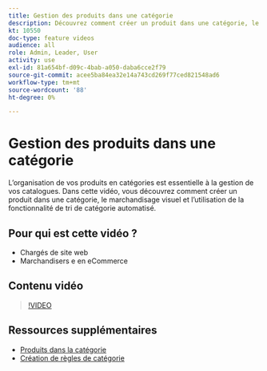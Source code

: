 ```yaml
---
title: Gestion des produits dans une catégorie
description: Découvrez comment créer un produit dans une catégorie, le marchandisage visuel et l’utilisation de la fonctionnalité de tri des catégories automatisé.
kt: 10550
doc-type: feature videos
audience: all
role: Admin, Leader, User
activity: use
exl-id: 81a654bf-d09c-4bab-a050-daba6cce2f79
source-git-commit: acee5ba84ea32e14a743cd269f77ced821548ad6
workflow-type: tm+mt
source-wordcount: '88'
ht-degree: 0%

---
```


# Gestion des produits dans une catégorie

L’organisation de vos produits en catégories est essentielle à la gestion de vos catalogues. Dans cette vidéo, vous découvrez comment créer un produit dans une catégorie, le marchandisage visuel et l’utilisation de la fonctionnalité de tri de catégorie automatisé.

## Pour qui est cette vidéo ?

- Chargés de site web
- Marchandisers e en eCommerce

## Contenu vidéo

>[!VIDEO](https://video.tv.adobe.com/v/343747?quality=12&learn=on)

## Ressources supplémentaires

- [Produits dans la catégorie](https://docs.magento.com/user-guide/catalog/categories-category-products.html)
- [Création de règles de catégorie](https://docs.magento.com/user-guide/catalog/category-product-rules.html)
